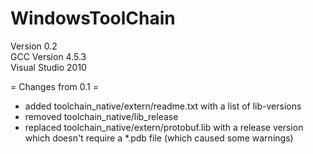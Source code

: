 # WindowsToolChain 

Version 0.2  
GCC Version 4.5.3  
Visual Studio 2010  

= Changes from 0.1 =  
 - added toolchain_native/extern/readme.txt with a list of lib-versions  
 - removed toolchain_native/lib_release  
 - replaced toolchain_native/extern/protobuf.lib with a release version which doesn't require a *.pdb file (which caused some warnings)  